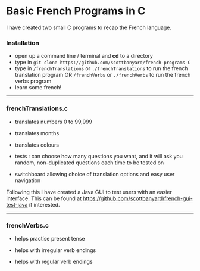 # Basic French Programs in C

I have created two small C programs to recap the French language.

### Installation

- open up a command line / terminal and **cd** to a directory
- type in `git clone https://github.com/scottbanyard/french-programs-C`
- type in `/frenchTranslations` or `./frenchTranslations` to run the french translation program OR `/frenchVerbs` or `./frenchVerbs` to run the french verbs program
- learn some french!

---

### frenchTranslations.c

- translates numbers 0 to 99,999

- translates months

- translates colours

- tests : can choose how many questions you want, and it will ask you random, non-duplicated questions each time to be tested on

- switchboard allowing choice of translation options and easy user navigation

Following this I have created a Java GUI to test users with an easier interface. This can be found at https://github.com/scottbanyard/french-gui-test-java if interested.

---

### frenchVerbs.c

- helps practise present tense

- helps with irregular verb endings

- helps with regular verb endings
